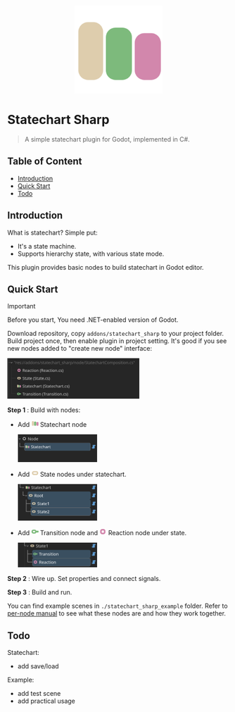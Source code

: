 <p align="center">
  <img src="./Statechart.svg" height="200px" />
</p>

# Statechart Sharp

 > A simple statechart plugin for Godot, implemented in C#.

## Table of Content

- [Introduction](#introduction)
- [Quick Start](#quick-start)
- [Todo](#todo)

## Introduction

What is statechart? Simple put:

- It's a state machine.
- Supports hierarchy state, with various state mode.

This plugin provides basic nodes to build statechart in Godot editor.

## Quick Start

> [!IMPORTANT]
>
> Before you start, You need .NET-enabled version of Godot.

Download repository, copy `addons/statechart_sharp` to your project folder. Build project once, then enable plugin in project setting. It's good if you see new nodes added to "create new node" interface:

<img src="./docs/asset/ss_imported_nodes.png" alt="ss_imported_nodes" style="width:300px;"/>

**Step 1** : Build with nodes:

- Add <img src="./addons/statechart_sharp/icon/Statechart.svg" alt="Statechart" style="width:16px;"/> Statechart node

  <img src="./docs/asset/ss_add_statechart.png" alt="ss_add_statechart" style="width:180px;"/>

- Add <img src="./addons/statechart_sharp/icon/State.svg" alt="State" style="width:16px;"/> State nodes under statechart.

  <img src="./docs/asset/ss_add_state.png" alt="ss_add_state" style="width:180px;"/>

- Add <img src="./addons/statechart_sharp/icon/Transition.svg" alt="Transition" style="width:16px;"/> Transition node and <img src="./addons/statechart_sharp/icon/Reaction.svg" alt="Reaction" style="width:16px;"/> Reaction node under state.

  <img src="./docs/asset/ss_add_transition_&_reaction.png" alt="ss_add_transition" style="width:180px;"/>

**Step 2** : Wire up. Set properties and connect signals.

**Step 3** : Build and run.

You can find example scenes in `./statechart_sharp_example` folder. Refer to [per-node manual](./docs/manual.md) to see what these nodes are and how they work together.

## Todo

Statechart:

- add save/load

Example:

- add test scene
- add practical usage
